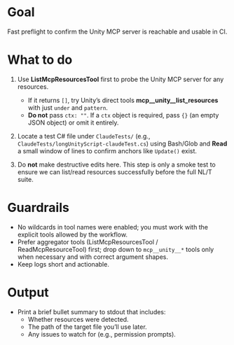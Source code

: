 # Goal
Fast preflight to confirm the Unity MCP server is reachable and usable in CI.

# What to do
1) Use **ListMcpResourcesTool** first to probe the Unity MCP server for any resources.  
   - If it returns `[]`, try Unity’s direct tools **mcp__unity__list_resources** with just `under` and `pattern`.  
   - **Do not** pass `ctx: ""`. If a `ctx` object is required, pass `{}` (an empty JSON object) or omit it entirely.

2) Locate a test C# file under `ClaudeTests/` (e.g., `ClaudeTests/longUnityScript-claudeTest.cs`) using Bash/Glob and **Read** a small window of lines to confirm anchors like `Update()` exist.

3) Do **not** make destructive edits here. This step is only a smoke test to ensure we can list/read resources successfully before the full NL/T suite.

# Guardrails
- No wildcards in tool names were enabled; you must work with the explicit tools allowed by the workflow.
- Prefer aggregator tools (ListMcpResourcesTool / ReadMcpResourceTool) first; drop down to `mcp__unity__*` tools only when necessary and with correct argument shapes.
- Keep logs short and actionable.

# Output
- Print a brief bullet summary to stdout that includes:
  - Whether resources were detected.
  - The path of the target file you’ll use later.
  - Any issues to watch for (e.g., permission prompts).
